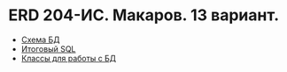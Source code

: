 # ERD 204-ИС. Макаров. 13 вариант.

- [Схема БД](https://github.com/patriot-8891/eetk-erd/blob/master/db.png)
- [Итоговый SQL](https://github.com/patriot-8891/eetk-erd/blob/master/db.sql)
- [Классы для работы с БД](https://github.com/patriot-8891/eetk-erd/tree/master/grails-app/domain/eetk)